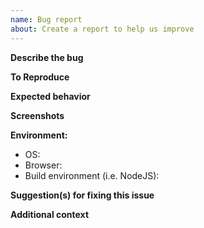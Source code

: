 ```yaml
---
name: Bug report
about: Create a report to help us improve
---
```


<!-- Please fill your information below. -->
<!-- You can delete these lines enclosed by `<` and `>` before posting, too. -->

**Describe the bug**

<!-- A clear and concise description of what the problem you are facing is. -->

**To Reproduce**

<!--
Steps to reproduce the behavior:
1. Go to '...'
2. Click on '....'
3. Scroll down to '....'
4. See error
-->

**Expected behavior**

<!-- A clear and concise description of what you expected to happen. -->

**Screenshots**

<!-- If applicable, add screenshots to help explain your problem. -->

**Environment:**

- OS: <!-- (i.e. Windows) -->
- Browser: <!-- Version. -->
- Build environment (i.e. NodeJS): <!-- If you have issues building the SCSS into CSS, add your information here. -->

**Suggestion(s) for fixing this issue**

<!-- What are your thoughts? How could this possibly be resolved? -->

**Additional context**

<!-- Add any other context about the problem here. -->
